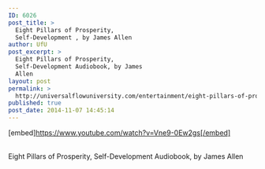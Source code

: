 ```yaml
---
ID: 6026
post_title: >
  Eight Pillars of Prosperity,
  Self-Development , by James Allen
author: UfU
post_excerpt: >
  Eight Pillars of Prosperity,
  Self-Development Audiobook, by James
  Allen
layout: post
permalink: >
  http://universalflowuniversity.com/entertainment/eight-pillars-of-prosperity-self-development-by-james-allen/
published: true
post_date: 2014-11-07 14:45:14
---
```

[embed]https://www.youtube.com/watch?v=Vne9-0Ew2gs[/embed]</br></br>
<p>Eight Pillars of Prosperity, Self-Development Audiobook, by James Allen</p>